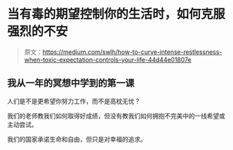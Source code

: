 # 当有毒的期望控制你的生活时，如何克服强烈的不安

> 原文：<https://medium.com/swlh/how-to-curve-intense-restlessness-when-toxic-expectation-controls-your-life-44d44e01807e>

## 我从一年的冥想中学到的第一课

人们是不是更希望你努力工作，而不是高枕无忧？

我们的老师教我们如何取得好成绩，但没有教我们如何拥抱不完美中的一线希望或主动尝试。

我们的国家承诺生命和自由，但只是对幸福的追求。